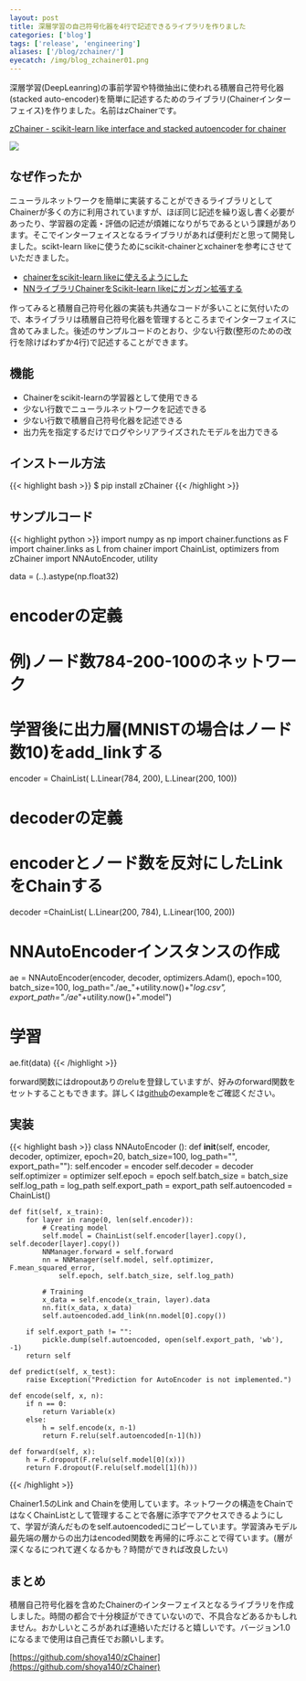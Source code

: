 ```yaml
---
layout: post
title: 深層学習の自己符号化器を4行で記述できるライブラリを作りました
categories: ['blog']
tags: ['release', 'engineering']
aliases: ['/blog/zchainer/']
eyecatch: /img/blog_zchainer01.png
---
```


深層学習(DeepLeanring)の事前学習や特徴抽出に使われる積層自己符号化器(stacked auto-encoder)を簡単に記述するためのライブラリ(Chainerインターフェイス)を作りました。名前はzChainerです。

[zChainer - scikit-learn like interface and stacked autoencoder for chainer](https://pypi.python.org/pypi/zChainer/)

<img src="/img/blog_zchainer01.png" class="image-on-frame-medium">

## なぜ作ったか

ニューラルネットワークを簡単に実装することができるライブラリとしてChainerが多くの方に利用されていますが、ほぼ同じ記述を繰り返し書く必要があったり、学習器の定義・評価の記述が煩雑になりがちであるという課題があります。そこでインターフェイスとなるライブラリがあれば便利だと思って開発しました。scikt-learn likeに使うためにscikit-chainerとxchainerを参考にさせていただきました。

* [chainerをscikit-learn likeに使えるようにした](http://qiita.com/lucidfrontier45/items/0568d0d9e2c125e72734)
* [NNライブラリChainerをScikit-learn likeにガンガン拡張する](http://blog.recruit-tech.co.jp/2015/09/02/xchainer-released/)

作ってみると積層自己符号化器の実装も共通なコードが多いことに気付いたので、本ライブラリは積層自己符号化器を管理するところまでインターフェイスに含めてみました。後述のサンプルコードのとおり、少ない行数(整形のための改行を除けばわずか4行)で記述することができます。

## 機能

* Chainerをscikit-learnの学習器として使用できる
* 少ない行数でニューラルネットワークを記述できる
* 少ない行数で積層自己符号化器を記述できる
* 出力先を指定するだけでログやシリアライズされたモデルを出力できる

## インストール方法

{{< highlight bash >}}
$ pip install zChainer
{{< /highlight >}}

## サンプルコード

{{< highlight python >}}
import numpy as np
import chainer.functions as F
import chainer.links as L
from chainer import ChainList, optimizers
from zChainer import NNAutoEncoder, utility

data = (..).astype(np.float32)

# encoderの定義
# 例)ノード数784-200-100のネットワーク
# 学習後に出力層(MNISTの場合はノード数10)をadd_linkする
encoder = ChainList(
    L.Linear(784, 200),
    L.Linear(200, 100))

# decoderの定義
# encoderとノード数を反対にしたLinkをChainする
decoder =ChainList(
    L.Linear(200, 784),
    L.Linear(100, 200))

# NNAutoEncoderインスタンスの作成
ae = NNAutoEncoder(encoder, decoder, optimizers.Adam(), epoch=100, batch_size=100,
    log_path="./ae_"+utility.now()+"_log.csv", export_path="./ae_"+utility.now()+".model")

# 学習
ae.fit(data)
{{< /highlight >}}

forward関数にはdropoutありのreluを登録していますが、好みのforward関数をセットすることもできます。詳しくは[github](https://github.com/shoya140/zChainer)のexampleをご確認ください。

## 実装

{{< highlight bash >}}
class NNAutoEncoder ():
    def __init__(self, encoder, decoder, optimizer,
        epoch=20, batch_size=100, log_path="", export_path=""):
        self.encoder = encoder
        self.decoder = decoder
        self.optimizer = optimizer
        self.epoch = epoch
        self.batch_size = batch_size
        self.log_path = log_path
        self.export_path = export_path
        self.autoencoded = ChainList()

    def fit(self, x_train):
        for layer in range(0, len(self.encoder)):
            # Creating model
            self.model = ChainList(self.encoder[layer].copy(), self.decoder[layer].copy())
            NNManager.forward = self.forward
            nn = NNManager(self.model, self.optimizer, F.mean_squared_error,
                self.epoch, self.batch_size, self.log_path)

            # Training
            x_data = self.encode(x_train, layer).data
            nn.fit(x_data, x_data)
            self.autoencoded.add_link(nn.model[0].copy())

        if self.export_path != "":
            pickle.dump(self.autoencoded, open(self.export_path, 'wb'), -1)
        return self

    def predict(self, x_test):
        raise Exception("Prediction for AutoEncoder is not implemented.")

    def encode(self, x, n):
        if n == 0:
            return Variable(x)
        else:
            h = self.encode(x, n-1)
            return F.relu(self.autoencoded[n-1](h))

    def forward(self, x):
        h = F.dropout(F.relu(self.model[0](x)))
        return F.dropout(F.relu(self.model[1](h)))
{{< /highlight >}}

Chainer1.5のLink and Chainを使用しています。ネットワークの構造をChainではなくChainListとして管理することで各層に添字でアクセスできるようにして、学習が済んだものをself.autoencodedにコピーしています。学習済みモデル最先端の層からの出力はencoded関数を再帰的に呼ぶことで得ています。(層が深くなるにつれて遅くなるかも？時間ができれば改良したい)

## まとめ

積層自己符号化器を含めたChainerのインターフェイスとなるライブラリを作成しました。時間の都合で十分検証ができていないので、不具合などあるかもしれません。おかしいところがあれば連絡いただけると嬉しいです。バージョン1.0になるまで使用は自己責任でお願いします。

[https://github.com/shoya140/zChainer](https://github.com/shoya140/zChainer)